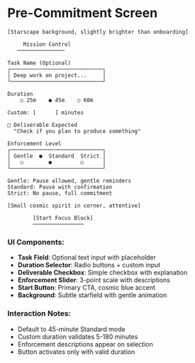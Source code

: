 # Pre-Commitment Screen

```
[Starscape background, slightly brighter than onboarding]

     Mission Control
   ───────────────

Task Name (Optional)
┌─────────────────────────────┐
│ Deep work on project...     │
└─────────────────────────────┘

Duration
    ○ 25m    ● 45m    ○ 60m

Custom: [      ] minutes

□ Deliverable Expected
  "Check if you plan to produce something"

Enforcement Level
┌─────────────────────────────┐
│ Gentle  ●  Standard  Strict │
│   ○        ●         ○      │
└─────────────────────────────┘

Gentle: Pause allowed, gentle reminders
Standard: Pause with confirmation
Strict: No pause, full commitment

[Small cosmic spirit in corner, attentive]

        [Start Focus Block]
        ────────────────
```

### UI Components:
- **Task Field**: Optional text input with placeholder
- **Duration Selector**: Radio buttons + custom input
- **Deliverable Checkbox**: Simple checkbox with explanation
- **Enforcement Slider**: 3-point scale with descriptions
- **Start Button**: Primary CTA, cosmic blue accent
- **Background**: Subtle starfield with gentle animation

### Interaction Notes:
- Default to 45-minute Standard mode
- Custom duration validates 5-180 minutes
- Enforcement descriptions appear on selection
- Button activates only with valid duration